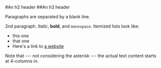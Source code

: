 #An h2 header
##An h3 header

Paragraphs are separated by a blank line.

2nd paragraph. *Italic*, **bold**, and `monospace`. Itemized lists
look like:

  * this one
  * that one
  * Here's a link to [a website](http://foo.bar)

Note that --- not considering the asterisk --- the actual text
content starts at 4-columns in.
